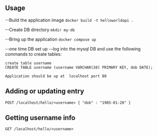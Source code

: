 ## Usage
--Build the application image
```docker build -t helloworldapi .```

--Create DB directory
```mkdir my-db```

--Bring up the application
```docker compose up```

--one time DB set up
--log into the mysql DB and use the following commands to create tables:
```
create table username
CREATE TABLE username (username VARCHAR(20) PRIMARY KEY, dob DATE);
```

`Application should be up at  localhost port 80`

##  Adding or updating entry
`POST /localhost/hello/<username> { "dob" : "1985-01-20" }`

## Getting username info
`GET /localhost/hello/<username>`
